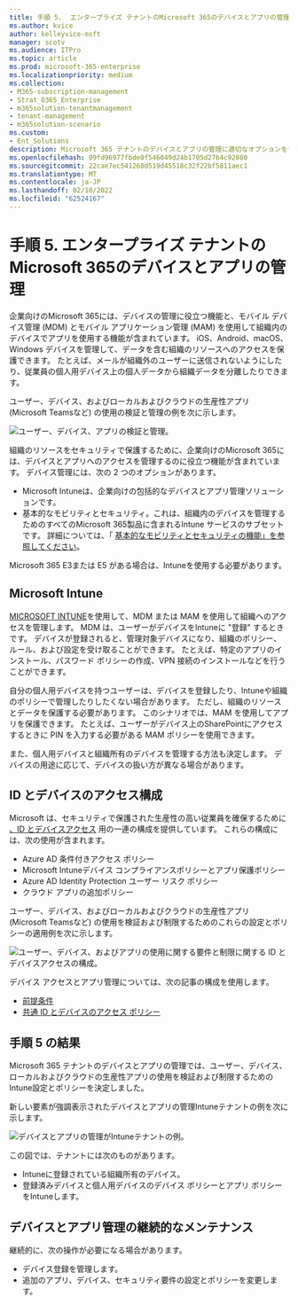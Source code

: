 ```yaml
---
title: 手順 5.  エンタープライズ テナントのMicrosoft 365のデバイスとアプリの管理
ms.author: kvice
author: kelleyvice-msft
manager: scotv
ms.audience: ITPro
ms.topic: article
ms.prod: microsoft-365-enterprise
ms.localizationpriority: medium
ms.collection:
- M365-subscription-management
- Strat_O365_Enterprise
- m365solution-tenantmanagement
- tenant-management
- m365solution-scenario
ms.custom:
- Ent_Solutions
description: Microsoft 365 テナントのデバイスとアプリの管理に適切なオプションをデプロイします。
ms.openlocfilehash: 09fd96977fbde0f546049d24b1705d27b4c92080
ms.sourcegitcommit: 22cae7ec541268d519d45518c32f22bf5811aec1
ms.translationtype: MT
ms.contentlocale: ja-JP
ms.lasthandoff: 02/10/2022
ms.locfileid: "62524167"
---
```

# <a name="step-5-device-and-app-management-for-your-microsoft-365-for-enterprise-tenants"></a>手順 5.  エンタープライズ テナントのMicrosoft 365のデバイスとアプリの管理

企業向けのMicrosoft 365には、デバイスの管理に役立つ機能と、モバイル デバイス管理 (MDM) とモバイル アプリケーション管理 (MAM) を使用して組織内のデバイスでアプリを使用する機能が含まれています。 iOS、Android、macOS、Windows デバイスを管理して、データを含む組織のリソースへのアクセスを保護できます。 たとえば、メールが組織外のユーザーに送信されないようにしたり、従業員の個人用デバイス上の個人データから組織データを分離したりできます。

ユーザー、デバイス、およびローカルおよびクラウドの生産性アプリ (Microsoft Teamsなど) の使用の検証と管理の例を次に示します。

![ユーザー、デバイス、アプリの検証と管理。](../media/tenant-management-overview/tenant-management-device-app-mgmt.png)

組織のリソースをセキュリティで保護するために、企業向けのMicrosoft 365には、デバイスとアプリへのアクセスを管理するのに役立つ機能が含まれています。 デバイス管理には、次の 2 つのオプションがあります。

- Microsoft Intuneは、企業向けの包括的なデバイスとアプリ管理ソリューションです。
- 基本的なモビリティとセキュリティ。これは、組織内のデバイスを管理するためのすべてのMicrosoft 365製品に含まれるIntune サービスのサブセットです。 詳細については、「 [基本的なモビリティとセキュリティの機能」を参照してください](../admin/basic-mobility-security/capabilities.md)。

Microsoft 365 E3または E5 がある場合は、Intuneを使用する必要があります。

## <a name="microsoft-intune"></a>Microsoft Intune

[MICROSOFT INTUNE](/mem/intune/fundamentals/planning-guide)を使用して、MDM または MAM を使用して組織へのアクセスを管理します。 MDM は、ユーザーがデバイスをIntuneに "登録" するときです。 デバイスが登録されると、管理対象デバイスになり、組織のポリシー、ルール、および設定を受け取ることができます。 たとえば、特定のアプリのインストール、パスワード ポリシーの作成、VPN 接続のインストールなどを行うことができます。

自分の個人用デバイスを持つユーザーは、デバイスを登録したり、Intuneや組織のポリシーで管理したりしたくない場合があります。 ただし、組織のリソースとデータを保護する必要があります。 このシナリオでは、MAM を使用してアプリを保護できます。 たとえば、ユーザーがデバイス上のSharePointにアクセスするときに PIN を入力する必要がある MAM ポリシーを使用できます。

また、個人用デバイスと組織所有のデバイスを管理する方法も決定します。 デバイスの用途に応じて、デバイスの扱い方が異なる場合があります。

## <a name="identity-and-device-access-configurations"></a>ID とデバイスのアクセス構成

Microsoft は、セキュリティで保護された生産性の高い従業員を確保するために [、ID とデバイスアクセス](../security/office-365-security/microsoft-365-policies-configurations.md) 用の一連の構成を提供しています。 これらの構成には、次の使用が含まれます。

- Azure AD 条件付きアクセス ポリシー
- Microsoft Intuneデバイス コンプライアンスポリシーとアプリ保護ポリシー
- Azure AD Identity Protection ユーザー リスク ポリシー
- クラウド アプリの追加ポリシー

ユーザー、デバイス、およびローカルおよびクラウドの生産性アプリ (Microsoft Teamsなど) の使用を検証および制限するためのこれらの設定とポリシーの適用例を次に示します。

![ユーザー、デバイス、およびアプリの使用に関する要件と制限に関する ID とデバイスアクセスの構成。](../media/tenant-management-overview/tenant-management-device-app-mgmt-golden-config.png)

デバイス アクセスとアプリ管理については、次の記事の構成を使用します。

- [前提条件](../security/office-365-security/identity-access-prerequisites.md)
- [共通 ID とデバイスのアクセス ポリシー](../security/office-365-security/identity-access-policies.md)

## <a name="results-of-step-5"></a>手順 5 の結果

Microsoft 365 テナントのデバイスとアプリの管理では、ユーザー、デバイス、ローカルおよびクラウドの生産性アプリの使用を検証および制限するためのIntune設定とポリシーを決定しました。

新しい要素が強調表示されたデバイスとアプリの管理Intuneテナントの例を次に示します。

![デバイスとアプリの管理がIntuneテナントの例。](../media/tenant-management-overview/tenant-management-tenant-build-step5.png)

この図では、テナントには次のものがあります。

- Intuneに登録されている組織所有のデバイス。
- 登録済みデバイスと個人用デバイスのデバイス ポリシーとアプリ ポリシーをIntuneします。

## <a name="ongoing-maintenance-for-device-and-app-management"></a>デバイスとアプリ管理の継続的なメンテナンス

継続的に、次の操作が必要になる場合があります。 

- デバイス登録を管理します。
- 追加のアプリ、デバイス、セキュリティ要件の設定とポリシーを変更します。
